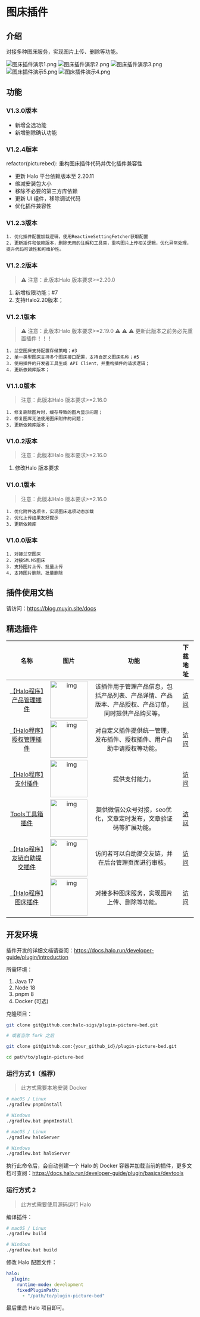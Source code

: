 # 图床插件

## 介绍

对接多种图床服务，实现图片上传、删除等功能。

![图床插件演示1.png](https://blog.muyin.site/upload/lywqPlugins/图床插件演示1.png)
![图床插件演示2.png](https://blog.muyin.site/upload/lywqPlugins/图床插件演示2.png)
![图床插件演示3.png](https://blog.muyin.site/upload/lywqPlugins/图床插件演示3.png)
![图床插件演示5.png](https://blog.muyin.site/upload/lywqPlugins/图床插件演示5.png)
![图床插件演示4.png](https://blog.muyin.site/upload/lywqPlugins/图床插件演示4.png)

## 功能

### V1.3.0版本

- 新增全选功能
- 新增删除确认功能

### V1.2.4版本

refactor(picturebed): 重构图床插件代码并优化插件兼容性

- 更新 Halo 平台依赖版本至 2.20.11
- 缩减安装包大小
- 移除不必要的第三方库依赖
- 更新 UI 组件，移除调试代码
- 优化插件兼容性

### V1.2.3版本

    1. 优化插件配置加载逻辑，使用ReactiveSettingFetcher获取配置
    2. 更新插件和依赖版本，删除无用的注解和工具类，重构图片上传相关逻辑，优化异常处理，提升代码可读性和可维护性。

### V1.2.2版本

> ⚠️ 注意：此版本Halo 版本要求>=2.20.0

1. 新增权限功能；#7
2. 支持Halo2.20版本；

### V1.2.1版本

> ⚠️ 注意：此版本Halo 版本要求>=2.19.0
> ⚠️ ⚠️ ⚠️ 更新此版本之前务必先重置插件！！！

    1. 兰空图床支持配置存储策略；#3
    2. 单一类型图床支持多个图床接口配置，支持自定义图床名称；#5
    3. 使用插件的开发者工具生成 API Client，并重构插件的请求逻辑；
    4. 更新依赖库版本；

### V1.1.0版本

> 注意：此版本Halo 版本要求>=2.16.0

    1. 修复删除图片时，缓存导致的图片显示问题；
    2. 修复图库无法使用图床附件的问题；
    3. 更新依赖库版本；

### V1.0.2版本

> 注意：此版本Halo 版本要求>=2.16.0

1. 修改Halo 版本要求

### V1.0.1版本

> 注意：此版本Halo 版本要求>=2.16.0

    1. 优化附件选项卡，实现图床选项动态加载
    2. 优化上传结果友好提示
    3. 更新依赖库

### V1.0.0版本

    1. 对接兰空图床
    2. 对接SM.MS图床
    3. 支持图片上传、批量上传
    4. 支持图片删除、批量删除

## 插件使用文档

请访问：<https://blog.muyin.site/docs>

## 精选插件

|                              名称                               |                                                     图片                                                     |                        功能                         |                       下载地址                        |
|:-------------------------------------------------------------:|:----------------------------------------------------------------------------------------------------------:|:-------------------------------------------------:|:-------------------------------------------------:|
| [【Halo程序】产品管理插件](https://auth.muyin.site/docs/PluginProduct)  | <img src="https://auth.muyin.site/upload/productLogo/PluginProduct.png" alt="img" style="width:100px;" />  | 该插件用于管理产品信息，包括产品列表、产品详情、产品版本、产品授权、产品订单，同时提供产品购买等。 | [访问](https://auth.muyin.site/docs/PluginProduct)  |
| [【Halo程序】授权管理插件](https://auth.muyin.site/docs/LywqPluginAuth) | <img src="https://auth.muyin.site/upload/productLogo/LywqPluginAuth.png" alt="img" style="width:100px;" /> |        对自定义插件提供统一管理，发布插件、授权插件、用户自助申请授权等功能。        | [访问](https://auth.muyin.site/docs/LywqPluginAuth) |
|  [【Halo程序】支付插件](https://auth.muyin.site/docs/PluginPayment)   | <img src="https://auth.muyin.site/upload/productLogo/PluginPayment.png" alt="img" style="width:100px;" />  |                      提供支付能力。                      | [访问](https://auth.muyin.site/docs/PluginPayment)  |
|    [Tools工具箱插件](https://auth.muyin.site/docs/PluginTools)     |  <img src="https://auth.muyin.site/upload/productLogo/PluginTools.png" alt="img" style="width:100px;" />   |        提供微信公众号对接，seo优化，文章定时发布，文章验证码等扩展功能。         |  [访问](https://auth.muyin.site/docs/PluginTools)   |
| [【Halo程序】友链自助提交插件](https://auth.muyin.site/docs/LinksSubmit)  |  <img src="https://auth.muyin.site/upload/productLogo/LinksSubmit.png" alt="img" style="width:100px;" />   |             访问者可以自助提交友链，并在后台管理页面进行审核。             |  [访问](https://auth.muyin.site/docs/LinksSubmit)   |
|    [【Halo程序】图床插件](https://blog.muyin.site/docs/pictureBed)    |      <img src="https://blog.muyin.site/upload/lywqPlugins/logo.png" alt="img" style="width:100px;" />      |              对接多种图床服务，实现图片上传、删除等功能。               |   [访问](https://blog.muyin.site/docs/pictureBed)   |

## 开发环境

插件开发的详细文档请查阅：<https://docs.halo.run/developer-guide/plugin/introduction>

所需环境：

1. Java 17
2. Node 18
3. pnpm 8
4. Docker (可选)

克隆项目：

```bash
git clone git@github.com:halo-sigs/plugin-picture-bed.git

# 或者当你 fork 之后

git clone git@github.com:{your_github_id}/plugin-picture-bed.git
```

```bash
cd path/to/plugin-picture-bed
```

### 运行方式 1（推荐）

> 此方式需要本地安装 Docker

```bash
# macOS / Linux
./gradlew pnpmInstall

# Windows
./gradlew.bat pnpmInstall
```

```bash
# macOS / Linux
./gradlew haloServer

# Windows
./gradlew.bat haloServer
```

执行此命令后，会自动创建一个 Halo 的 Docker
容器并加载当前的插件，更多文档可查阅：<https://docs.halo.run/developer-guide/plugin/basics/devtools>

### 运行方式 2

> 此方式需要使用源码运行 Halo

编译插件：

```bash
# macOS / Linux
./gradlew build

# Windows
./gradlew.bat build
```

修改 Halo 配置文件：

```yaml
halo:
  plugin:
    runtime-mode: development
    fixedPluginPath:
      - "/path/to/plugin-picture-bed"
```

最后重启 Halo 项目即可。
